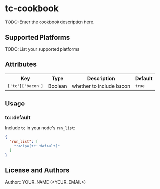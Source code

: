 # tc-cookbook

TODO: Enter the cookbook description here.

## Supported Platforms

TODO: List your supported platforms.

## Attributes

<table>
  <tr>
    <th>Key</th>
    <th>Type</th>
    <th>Description</th>
    <th>Default</th>
  </tr>
  <tr>
    <td><tt>['tc']['bacon']</tt></td>
    <td>Boolean</td>
    <td>whether to include bacon</td>
    <td><tt>true</tt></td>
  </tr>
</table>

## Usage

### tc::default

Include `tc` in your node's `run_list`:

```json
{
  "run_list": [
    "recipe[tc::default]"
  ]
}
```

## License and Authors

Author:: YOUR_NAME (<YOUR_EMAIL>)
